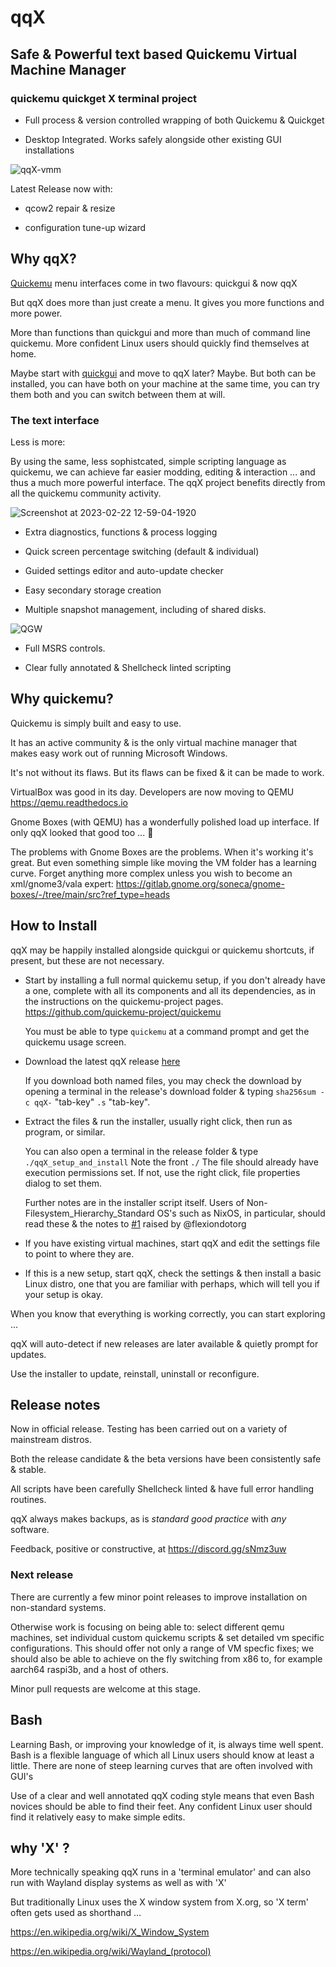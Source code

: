 # qqX

## Safe & Powerful text based Quickemu Virtual Machine Manager

### quickemu quickget X terminal project

- Full process & version controlled wrapping of both Quickemu & Quickget

- Desktop Integrated. Works safely alongside other existing GUI installations

![qqX-vmm](https://github.com/TuxVinyards/qqX/assets/3956806/18e5c495-8072-49a5-8b9c-e1302549efcf)

Latest Release now with:

- qcow2 repair & resize

- configuration tune-up wizard

## Why qqX?

[Quickemu](https://github.com/quickemu-project/quickemu) menu interfaces come in two flavours: quickgui & now qqX

But qqX does more than just create a menu. It gives you more functions and more power. 

More than functions than quickgui and more than much of command line quickemu. More confident Linux users should quickly find themselves at home.

Maybe start with [quickgui](https://github.com/quickemu-project/quickgui) and move to qqX later?  Maybe. But both can be installed, you can have both on your machine at the same time, you can try them both and you can switch between them at will.

### The text interface

Less is more:

By using the same, less sophistcated, simple scripting language as quickemu, we can achieve far easier modding, editing & interaction ...  and thus a much more powerful interface. The qqX project benefits directly from all the quickemu community activity.

 
![Screenshot at 2023-02-22 12-59-04-1920](https://user-images.githubusercontent.com/3956806/220619057-f63883d2-4d0d-4130-94e1-d444f1567be4.jpg)

- Extra diagnostics, functions & process logging

- Quick screen percentage switching (default & individual)

- Guided settings editor and auto-update checker

- Easy secondary storage creation

- Multiple snapshot management, including of shared disks.  

![QGW](https://github.com/TuxVinyards/quickemu-mod/assets/3956806/c948f51a-a954-4180-ba62-1d5045e5f4fc)

- Full MSRS controls.

- Clear fully annotated & Shellcheck linted scripting

## Why quickemu?

Quickemu is simply built and easy to use.

It has an active community & is the only virtual machine manager that makes easy work out of running Microsoft Windows.

It's not without its flaws. But its flaws can be fixed & it can be made to work.

VirtualBox was good in its day.  Developers are now moving to QEMU <https://qemu.readthedocs.io>

Gnome Boxes (with QEMU) has a wonderfully polished load up interface.  If only qqX looked that good too ... :rofl:  

The problems with Gnome Boxes are the problems. When it's working it's great. But even something simple like moving the VM folder has a learning curve. Forget anything more complex unless you wish to become an xml/gnome3/vala expert: <https://gitlab.gnome.org/soneca/gnome-boxes/-/tree/main/src?ref_type=heads>

## How to Install

qqX may be happily installed alongside quickgui or quickemu shortcuts, if present, but these are not necessary.

- Start by installing a full normal quickemu setup, if you don't already have a one, complete with all its components and all its dependencies, as in the instructions on the quickemu-project pages. <https://github.com/quickemu-project/quickemu>
  
  You must be able to type `quickemu` at a command prompt and get the quickemu usage screen.

- Download the latest qqX release [here](https://github.com/TuxVinyards/qqX/releases/latest)

  If you download both named files, you may check the download by opening a terminal in the release's download folder & typing `sha256sum -c qqX-` "tab-key" `.s` "tab-key".

- Extract the files & run the installer, usually right click, then run as program, or similar.

  You can also open a terminal in the release folder & type `./qqX_setup_and_install`  Note the front `./`  The file should already have execution permissions set. If not, use the right click, file properties dialog to set them.

  Further notes are in the installer script itself. Users of Non-Filesystem_Hierarchy_Standard OS's such as NixOS, in particular, should read these & the notes to [#1](https://github.com/TuxVinyards/qqX/issues/1) raised by @flexiondotorg

- If you have existing virtual machines, start qqX and edit the settings file to point to where they are.

- If this is a new setup, start qqX, check the settings & then install a basic Linux distro, one that you are familiar with perhaps, which will tell you if your setup is okay.

When you know that everything is working correctly, you can start exploring ...

qqX will auto-detect if new releases are later available & quietly prompt for updates.

Use the installer to update, reinstall, uninstall or reconfigure.

## Release notes

Now in official release. Testing has been carried out on a variety of mainstream distros.

Both the release candidate & the beta versions have been consistently safe & stable.

All scripts have been carefully Shellcheck linted & have full error handling routines.

qqX always makes backups, as is *standard good practice* with *any* software.

Feedback, positive or constructive, at <https://discord.gg/sNmz3uw>

### Next release

There are currently a few minor point releases to improve installation on non-standard systems.  

Otherwise work is focusing on being able to: select different qemu machines, set individual custom quickemu scripts & set detailed vm specific configurations. This should offer not only a range of VM specfic fixes; we should also be able to achieve on the fly switching from x86 to, for example aarch64 raspi3b, and a host of others.

Minor pull requests are welcome at this stage.

## Bash

Learning Bash, or improving your knowledge of it, is always time well spent. Bash is a flexible language of which all Linux users should know at least a little. There are none of steep learning curves that are often involved with GUI's

Use of a clear and well annotated qqX coding style means that even Bash novices should be able to find their feet. Any confident Linux user should find it relatively easy to make simple edits.

## why 'X' ?

More technically speaking qqX runs in a 'terminal emulator' and can also run with Wayland display systems as well as with 'X'

But traditionally Linux uses the X window system from X.org, so 'X term' often gets used as shorthand ...

<https://en.wikipedia.org/wiki/X_Window_System>

<https://en.wikipedia.org/wiki/Wayland_(protocol)>
